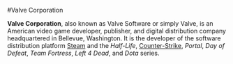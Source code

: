 #Valve Corporation



**Valve Corporation**, also known as Valve Software or simply Valve, is an American video game developer, publisher, and digital distribution company headquartered in Bellevue, Washington. It is the developer of the software distribution platform [Steam](wiki/Steam) and the *Half-Life*, [Counter-Strike](wiki/Counter-Strike), *Portal*, *Day of Defeat*, *Team Fortress*, *Left 4 Dead*, and *Dota* series. 